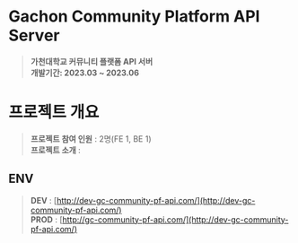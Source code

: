 # Gachon Community Platform API Server
> **가천대학교 커뮤니티 플랫폼 API 서버** <br/> **개발기간: 2023.03 ~ 2023.06**

# 프로젝트 개요
> **프로젝트 참여 인원** : 2명(FE 1, BE 1)<br>
> **프로젝트 소개** : <br>

## ENV
> **DEV** : [http://dev-gc-community-pf-api.com/](http://dev-gc-community-pf-api.com/) <br>
> **PROD** : [http://gc-community-pf-api.com/](http://dev-gc-community-pf-api.com/)<br>
